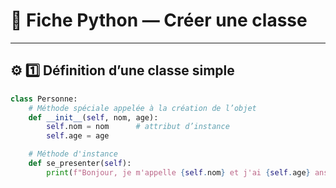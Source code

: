 # 🧱 Fiche Python — Créer une classe

---

## ⚙️ 1️⃣ Définition d’une classe simple

```python
class Personne:
    # Méthode spéciale appelée à la création de l’objet
    def __init__(self, nom, age):
        self.nom = nom      # attribut d’instance
        self.age = age

    # Méthode d'instance
    def se_presenter(self):
        print(f"Bonjour, je m'appelle {self.nom} et j'ai {self.age} ans.")
